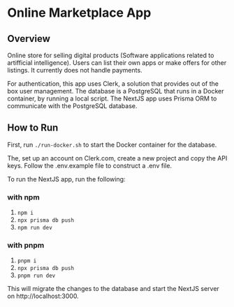 # Online Marketplace App

## Overview

Online store for selling digital products (Software applications related to artifficial intelligence). Users can list their own apps or make offers for other listings. It currently does not handle payments.

For authentication, this app uses Clerk, a solution that provides out of the box user management.
The database is a PostgreSQL that runs in a Docker container, by running a local script. The NextJS app uses Prisma ORM to communicate with the PostgreSQL database.

## How to Run

First, run ``` ./run-docker.sh ``` to start the Docker container for the database.

The, set up an account on Clerk.com, create a new project and copy the API keys. Follow the .env.example file to construct a .env file.

To run the NextJS app, run the following:

### with npm

1. `npm i`
2. `npx prisma db push`
3. `npm run dev`

### with pnpm

1. `pnpm i`
2. `npx prisma db push`
3. `pnpm run dev`

This will migrate the changes to the database and start the NextJS server on http://localhost:3000.

